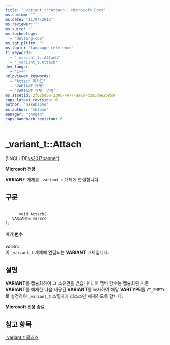 ```yaml
---
title: "_variant_t::Attach | Microsoft Docs"
ms.custom: ""
ms.date: "11/04/2016"
ms.reviewer: ""
ms.suite: ""
ms.technology: 
  - "devlang-cpp"
ms.tgt_pltfrm: ""
ms.topic: "language-reference"
f1_keywords: 
  - "_variant_t::Attach"
  - "_variant_t.Attach"
dev_langs: 
  - "C++"
helpviewer_keywords: 
  - "Attach 메서드"
  - "VARIANT 개체"
  - "VARIANT 개체, 연결"
ms.assetid: 2f02bd08-2306-4477-aa88-d2a5dee2b859
caps.latest.revision: 6
author: "mikeblome"
ms.author: "mblome"
manager: "ghogen"
caps.handback.revision: 6
---
```

# _variant_t::Attach
[!INCLUDE[vs2017banner](../assembler/inline/includes/vs2017banner.md)]

**Microsoft 전용**  
  
 **VARIANT** 개체를 `_variant_t` 개체에 연결합니다.  
  
## 구문  
  
```  
  
      void Attach(  
   VARIANT& varSrc   
);  
```  
  
#### 매개 변수  
 *varSrc*  
 이 `_variant_t` 개체에 연결되는 **VARIANT** 개체입니다.  
  
## 설명  
 **VARIANT**를 캡슐화하여 그 소유권을 받습니다.  이 멤버 함수는 캡슐화된 기존 **VARIANT**를 해제한 다음 제공된 **VARIANT**를 복사하여 해당 **VARTYPE**를 `VT_EMPTY`로 설정하여 `_variant_t` 소멸자가 리소스만 해제하도록 합니다.  
  
 **Microsoft 전용 종료**  
  
## 참고 항목  
 [\_variant\_t 클래스](../cpp/variant-t-class.md)